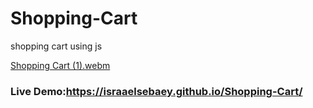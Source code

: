 # Shopping-Cart
shopping cart using js

[Shopping Cart (1).webm](https://user-images.githubusercontent.com/66551250/221832260-2f6e9099-69df-44a3-86c2-094fac28c406.webm)

### Live Demo:https://israaelsebaey.github.io/Shopping-Cart/
